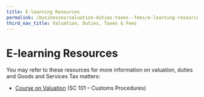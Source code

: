 ```yaml
---
title: E-learning Resources
permalink: /businesses/valuation-duties-taxes--fees/e-learning-resources
third_nav_title: Valuation, Duties, Taxes & Fees
---
```


# E-learning Resources

You may refer to these resources for more information on valuation, duties and Goods and Services Tax matters:

-   [Course on Valuation](/businesses/resources/courses-and-events) (SC 101 – Customs Procedures)
